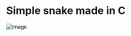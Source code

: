 # Simple snake made in C
![image](https://user-images.githubusercontent.com/87276646/211340342-1b4fba0d-3bc8-49f9-ab4d-91b037d9986b.png)
